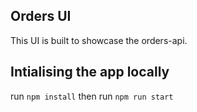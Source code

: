 ## Orders UI

This UI is built to showcase the orders-api.

## Intialising the app locally

run `npm install` then run `npm run start`